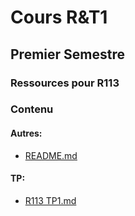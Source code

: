 # Cours R&T1
## Premier Semestre
### Ressources pour R113
### Contenu

#### Autres:
- [README.md](<./README.md>)

#### TP:
- [R113 TP1.md](<./TP/R113 TP1.md>)


